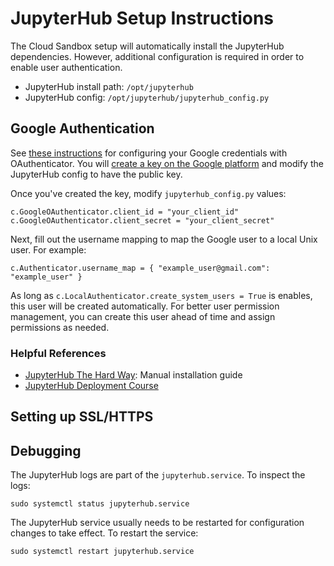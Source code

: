 # JupyterHub Setup Instructions

The Cloud Sandbox setup will automatically install the JupyterHub dependencies. However, additional configuration is required in order to enable user authentication.

- JupyterHub install path: `/opt/jupyterhub`
- JupyterHub config: `/opt/jupyterhub/jupyterhub_config.py`

## Google Authentication

See [these instructions](https://oauthenticator.readthedocs.io/en/latest/getting-started.html#google-setup) for configuring your Google credentials with OAuthenticator. You will [create a key on the Google platform](https://developers.google.com/identity/protocols/oauth2) and modify the JupyterHub config to have the public key.

Once you've created the key, modify `jupyterhub_config.py` values:

```
c.GoogleOAuthenticator.client_id = "your_client_id"
c.GoogleOAuthenticator.client_secret = "your_client_secret"
```

Next, fill out the username mapping to map the Google user to a local Unix user. For example:

```
c.Authenticator.username_map = { "example_user@gmail.com": "example_user" }
```

As long as `c.LocalAuthenticator.create_system_users = True` is enables, this user will be created automatically. For better user permission management, you can create this user ahead of time and assign permissions as needed.

### Helpful References

- [JupyterHub The Hard Way](https://github.com/jupyterhub/jupyterhub-the-hard-way/blob/HEAD/docs/installation-guide-hard.md): Manual installation guide
- [JupyterHub Deployment Course](https://professorkazarinoff.github.io/jupyterhub-engr114/google_oauth/)


## Setting up SSL/HTTPS



## Debugging

The JupyterHub logs are part of the `jupyterhub.service`. To inspect the logs:

```
sudo systemctl status jupyterhub.service
```

The JupyterHub service usually needs to be restarted for configuration changes to take effect. To restart the service:

```
sudo systemctl restart jupyterhub.service
```

